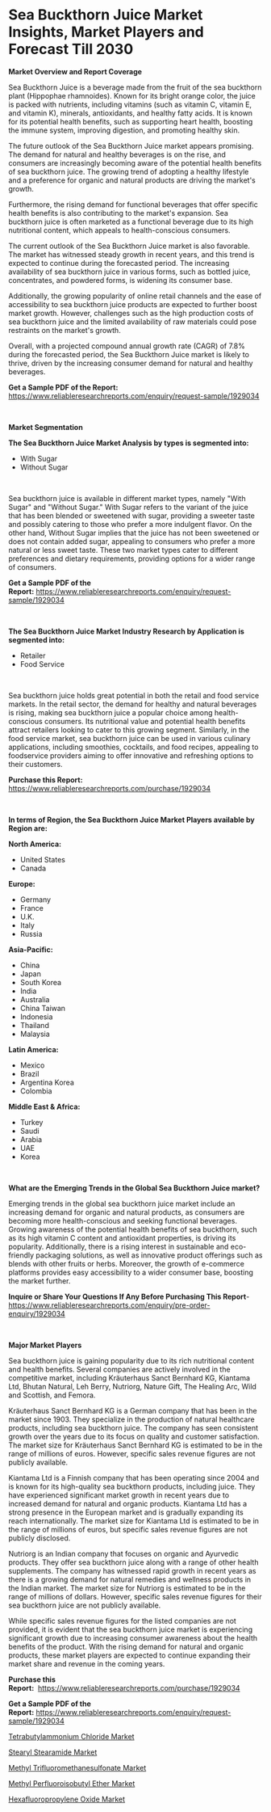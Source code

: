 <p><h1>Sea Buckthorn Juice Market Insights, Market Players and Forecast Till 2030</h1></p><p><strong>Market Overview and Report Coverage</strong></p>
<p><p>Sea Buckthorn Juice is a beverage made from the fruit of the sea buckthorn plant (Hippophae rhamnoides). Known for its bright orange color, the juice is packed with nutrients, including vitamins (such as vitamin C, vitamin E, and vitamin K), minerals, antioxidants, and healthy fatty acids. It is known for its potential health benefits, such as supporting heart health, boosting the immune system, improving digestion, and promoting healthy skin.</p><p>The future outlook of the Sea Buckthorn Juice market appears promising. The demand for natural and healthy beverages is on the rise, and consumers are increasingly becoming aware of the potential health benefits of sea buckthorn juice. The growing trend of adopting a healthy lifestyle and a preference for organic and natural products are driving the market's growth.</p><p>Furthermore, the rising demand for functional beverages that offer specific health benefits is also contributing to the market's expansion. Sea buckthorn juice is often marketed as a functional beverage due to its high nutritional content, which appeals to health-conscious consumers.</p><p>The current outlook of the Sea Buckthorn Juice market is also favorable. The market has witnessed steady growth in recent years, and this trend is expected to continue during the forecasted period. The increasing availability of sea buckthorn juice in various forms, such as bottled juice, concentrates, and powdered forms, is widening its consumer base.</p><p>Additionally, the growing popularity of online retail channels and the ease of accessibility to sea buckthorn juice products are expected to further boost market growth. However, challenges such as the high production costs of sea buckthorn juice and the limited availability of raw materials could pose restraints on the market's growth.</p><p>Overall, with a projected compound annual growth rate (CAGR) of 7.8% during the forecasted period, the Sea Buckthorn Juice market is likely to thrive, driven by the increasing consumer demand for natural and healthy beverages.</p></p>
<p><strong>Get a Sample PDF of the Report:</strong> <a href="https://www.reliableresearchreports.com/enquiry/request-sample/1929034">https://www.reliableresearchreports.com/enquiry/request-sample/1929034</a></p>
<p>&nbsp;</p>
<p><strong>Market Segmentation</strong></p>
<p><strong>The Sea Buckthorn Juice Market Analysis by types is segmented into:</strong></p>
<p><ul><li>With Sugar</li><li>Without Sugar</li></ul></p>
<p>&nbsp;</p>
<p><p>Sea buckthorn juice is available in different market types, namely "With Sugar" and "Without Sugar." With Sugar refers to the variant of the juice that has been blended or sweetened with sugar, providing a sweeter taste and possibly catering to those who prefer a more indulgent flavor. On the other hand, Without Sugar implies that the juice has not been sweetened or does not contain added sugar, appealing to consumers who prefer a more natural or less sweet taste. These two market types cater to different preferences and dietary requirements, providing options for a wider range of consumers.</p></p>
<p><strong>Get a Sample PDF of the Report:</strong>&nbsp;<a href="https://www.reliableresearchreports.com/enquiry/request-sample/1929034">https://www.reliableresearchreports.com/enquiry/request-sample/1929034</a></p>
<p>&nbsp;</p>
<p><strong>The Sea Buckthorn Juice Market Industry Research by Application is segmented into:</strong></p>
<p><ul><li>Retailer</li><li>Food Service</li></ul></p>
<p>&nbsp;</p>
<p><p>Sea buckthorn juice holds great potential in both the retail and food service markets. In the retail sector, the demand for healthy and natural beverages is rising, making sea buckthorn juice a popular choice among health-conscious consumers. Its nutritional value and potential health benefits attract retailers looking to cater to this growing segment. Similarly, in the food service market, sea buckthorn juice can be used in various culinary applications, including smoothies, cocktails, and food recipes, appealing to foodservice providers aiming to offer innovative and refreshing options to their customers.</p></p>
<p><strong>Purchase this Report:</strong>&nbsp; <a href="https://www.reliableresearchreports.com/purchase/1929034">https://www.reliableresearchreports.com/purchase/1929034</a></p>
<p>&nbsp;</p>
<p><strong>In terms of Region, the Sea Buckthorn Juice Market Players available by Region are:</strong></p>
<p>
    <p> <strong> North America: </strong>
        <ul>
            <li>United States</li>
            <li>Canada</li>
        </ul>
        </p> 
    <p> <strong> Europe: </strong>
        <ul>
            <li>Germany</li>
            <li>France</li>
            <li>U.K.</li>
            <li>Italy</li>
            <li>Russia</li>
        </ul>
        </p> 
    <p> <strong> Asia-Pacific: </strong>
        <ul>
            <li>China</li>
            <li>Japan</li>
            <li>South Korea</li>
            <li>India</li>
            <li>Australia</li>
            <li>China Taiwan</li>
            <li>Indonesia</li>
            <li>Thailand</li>
            <li>Malaysia</li>
        </ul>
        </p> 
    <p> <strong> Latin America: </strong>
        <ul>
            <li>Mexico</li>
            <li>Brazil</li>
            <li>Argentina Korea</li>
            <li>Colombia</li>
        </ul>
        </p> 
    <p> <strong> Middle East & Africa: </strong>
        <ul>
            <li>Turkey</li>
            <li>Saudi</li>
            <li>Arabia</li>
            <li>UAE</li>
            <li>Korea</li>
        </ul>
    </p>
    </p>
<p>&nbsp;</p>
<p><strong>What are the Emerging Trends in the Global Sea Buckthorn Juice market?</strong></p>
<p><p>Emerging trends in the global sea buckthorn juice market include an increasing demand for organic and natural products, as consumers are becoming more health-conscious and seeking functional beverages. Growing awareness of the potential health benefits of sea buckthorn, such as its high vitamin C content and antioxidant properties, is driving its popularity. Additionally, there is a rising interest in sustainable and eco-friendly packaging solutions, as well as innovative product offerings such as blends with other fruits or herbs. Moreover, the growth of e-commerce platforms provides easy accessibility to a wider consumer base, boosting the market further.</p></p>
<p><strong>Inquire or Share Your Questions If Any Before Purchasing This Report</strong>- <a href="https://www.reliableresearchreports.com/enquiry/pre-order-enquiry/1929034">https://www.reliableresearchreports.com/enquiry/pre-order-enquiry/1929034</a></p>
<p>&nbsp;</p>
<p><strong>Major Market Players</strong></p>
<p><p>Sea buckthorn juice is gaining popularity due to its rich nutritional content and health benefits. Several companies are actively involved in the competitive market, including Kräuterhaus Sanct Bernhard KG, Kiantama Ltd, Bhutan Natural, Leh Berry, Nutriorg, Nature Gift, The Healing Arc, Wild and Scottish, and Femora.</p><p>Kräuterhaus Sanct Bernhard KG is a German company that has been in the market since 1903. They specialize in the production of natural healthcare products, including sea buckthorn juice. The company has seen consistent growth over the years due to its focus on quality and customer satisfaction. The market size for Kräuterhaus Sanct Bernhard KG is estimated to be in the range of millions of euros. However, specific sales revenue figures are not publicly available.</p><p>Kiantama Ltd is a Finnish company that has been operating since 2004 and is known for its high-quality sea buckthorn products, including juice. They have experienced significant market growth in recent years due to increased demand for natural and organic products. Kiantama Ltd has a strong presence in the European market and is gradually expanding its reach internationally. The market size for Kiantama Ltd is estimated to be in the range of millions of euros, but specific sales revenue figures are not publicly disclosed.</p><p>Nutriorg is an Indian company that focuses on organic and Ayurvedic products. They offer sea buckthorn juice along with a range of other health supplements. The company has witnessed rapid growth in recent years as there is a growing demand for natural remedies and wellness products in the Indian market. The market size for Nutriorg is estimated to be in the range of millions of dollars. However, specific sales revenue figures for their sea buckthorn juice are not publicly available.</p><p>While specific sales revenue figures for the listed companies are not provided, it is evident that the sea buckthorn juice market is experiencing significant growth due to increasing consumer awareness about the health benefits of the product. With the rising demand for natural and organic products, these market players are expected to continue expanding their market share and revenue in the coming years.</p></p>
<p><strong>Purchase this Report:</strong>&nbsp;&nbsp;<a href="https://www.reliableresearchreports.com/purchase/1929034">https://www.reliableresearchreports.com/purchase/1929034</a></p>
<p></p>
<p><strong>Get a Sample PDF of the Report:</strong>&nbsp;<a href="https://www.reliableresearchreports.com/enquiry/request-sample/1929034">https://www.reliableresearchreports.com/enquiry/request-sample/1929034</a></p>
<p><p><a href="https://medium.com/@tonikuhic/tetrabutylammonium-chloride-market-report-reveals-the-latest-trends-and-growth-opportunities-of-2bdfe7797bc4">Tetrabutylammonium Chloride Market</a></p><p><a href="https://medium.com/@beaugrant15/stearyl-stearamide-nbsp-market-focuses-on-market-share-size-and-projected-forecast-till-2030-b460155be35c">Stearyl Stearamide Market</a></p><p><a href="https://medium.com/@theomorar2000/methyl-trifluoromethanesulfonate-market-competitive-analysis-market-trends-and-forecast-to-2030-0a1ec08883e7">Methyl Trifluoromethanesulfonate Market</a></p><p><a href="https://medium.com/@audieyost1952/methyl-perfluoroisobutyl-ether-market-trends-and-market-analysis-forecasted-for-period-2023-2030-a8d2a32f9fc7">Methyl Perfluoroisobutyl Ether Market</a></p><p><a href="https://medium.com/@henrykihn/hexafluoropropylene-oxide-market-analysis-its-cagr-market-segmentation-and-global-industry-aa850e6ea748">Hexafluoropropylene Oxide Market</a></p></p>